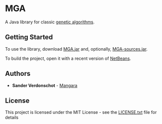 # MGA

A Java library for classic [genetic algorithms](https://en.wikipedia.org/wiki/Genetic_algorithm).

## Getting Started

To use the library, download [MGA.jar](MGA-v1.0.jar) and, optionally, [MGA-sources.jar](MGA-v1.0-sources.jar).

To build the project, open it with a recent version of [NetBeans](https://netbeans.org/).

## Authors

* **Sander Verdonschot** - [Mangara](https://github.com/Mangara)

## License

This project is licensed under the MIT License - see the [LICENSE.txt](LICENSE.txt) file for details